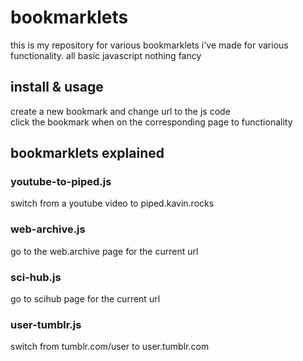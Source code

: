 # bookmarklets
this is my repository for various bookmarklets i've made for various functionality. all basic javascript nothing fancy

## install & usage
create a new bookmark and change url to the js code  
click the bookmark when on the corresponding page to functionality

## bookmarklets explained
### youtube-to-piped.js
switch from a youtube video to piped.kavin.rocks

### web-archive.js
go to the web.archive page for the current url

### sci-hub.js
go to scihub page for the current url

### user-tumblr.js
switch from tumblr.com/user to user.tumblr.com
